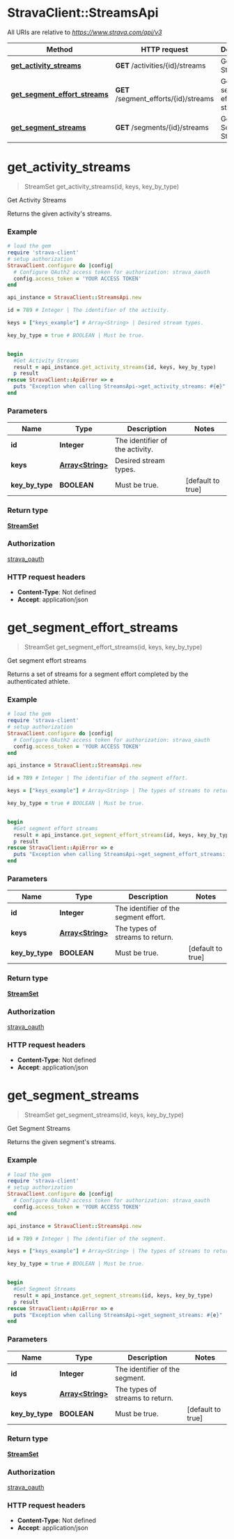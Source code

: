# StravaClient::StreamsApi

All URIs are relative to *https://www.strava.com/api/v3*

Method | HTTP request | Description
------------- | ------------- | -------------
[**get_activity_streams**](StreamsApi.md#get_activity_streams) | **GET** /activities/{id}/streams | Get Activity Streams
[**get_segment_effort_streams**](StreamsApi.md#get_segment_effort_streams) | **GET** /segment_efforts/{id}/streams | Get segment effort streams
[**get_segment_streams**](StreamsApi.md#get_segment_streams) | **GET** /segments/{id}/streams | Get Segment Streams


# **get_activity_streams**
> StreamSet get_activity_streams(id, keys, key_by_type)

Get Activity Streams

Returns the given activity's streams.

### Example
```ruby
# load the gem
require 'strava-client'
# setup authorization
StravaClient.configure do |config|
  # Configure OAuth2 access token for authorization: strava_oauth
  config.access_token = 'YOUR ACCESS TOKEN'
end

api_instance = StravaClient::StreamsApi.new

id = 789 # Integer | The identifier of the activity.

keys = ["keys_example"] # Array<String> | Desired stream types.

key_by_type = true # BOOLEAN | Must be true.


begin
  #Get Activity Streams
  result = api_instance.get_activity_streams(id, keys, key_by_type)
  p result
rescue StravaClient::ApiError => e
  puts "Exception when calling StreamsApi->get_activity_streams: #{e}"
end
```

### Parameters

Name | Type | Description  | Notes
------------- | ------------- | ------------- | -------------
 **id** | **Integer**| The identifier of the activity. | 
 **keys** | [**Array&lt;String&gt;**](String.md)| Desired stream types. | 
 **key_by_type** | **BOOLEAN**| Must be true. | [default to true]

### Return type

[**StreamSet**](StreamSet.md)

### Authorization

[strava_oauth](../README.md#strava_oauth)

### HTTP request headers

 - **Content-Type**: Not defined
 - **Accept**: application/json



# **get_segment_effort_streams**
> StreamSet get_segment_effort_streams(id, keys, key_by_type)

Get segment effort streams

Returns a set of streams for a segment effort completed by the authenticated athlete.

### Example
```ruby
# load the gem
require 'strava-client'
# setup authorization
StravaClient.configure do |config|
  # Configure OAuth2 access token for authorization: strava_oauth
  config.access_token = 'YOUR ACCESS TOKEN'
end

api_instance = StravaClient::StreamsApi.new

id = 789 # Integer | The identifier of the segment effort.

keys = ["keys_example"] # Array<String> | The types of streams to return.

key_by_type = true # BOOLEAN | Must be true.


begin
  #Get segment effort streams
  result = api_instance.get_segment_effort_streams(id, keys, key_by_type)
  p result
rescue StravaClient::ApiError => e
  puts "Exception when calling StreamsApi->get_segment_effort_streams: #{e}"
end
```

### Parameters

Name | Type | Description  | Notes
------------- | ------------- | ------------- | -------------
 **id** | **Integer**| The identifier of the segment effort. | 
 **keys** | [**Array&lt;String&gt;**](String.md)| The types of streams to return. | 
 **key_by_type** | **BOOLEAN**| Must be true. | [default to true]

### Return type

[**StreamSet**](StreamSet.md)

### Authorization

[strava_oauth](../README.md#strava_oauth)

### HTTP request headers

 - **Content-Type**: Not defined
 - **Accept**: application/json



# **get_segment_streams**
> StreamSet get_segment_streams(id, keys, key_by_type)

Get Segment Streams

Returns the given segment's streams.

### Example
```ruby
# load the gem
require 'strava-client'
# setup authorization
StravaClient.configure do |config|
  # Configure OAuth2 access token for authorization: strava_oauth
  config.access_token = 'YOUR ACCESS TOKEN'
end

api_instance = StravaClient::StreamsApi.new

id = 789 # Integer | The identifier of the segment.

keys = ["keys_example"] # Array<String> | The types of streams to return.

key_by_type = true # BOOLEAN | Must be true.


begin
  #Get Segment Streams
  result = api_instance.get_segment_streams(id, keys, key_by_type)
  p result
rescue StravaClient::ApiError => e
  puts "Exception when calling StreamsApi->get_segment_streams: #{e}"
end
```

### Parameters

Name | Type | Description  | Notes
------------- | ------------- | ------------- | -------------
 **id** | **Integer**| The identifier of the segment. | 
 **keys** | [**Array&lt;String&gt;**](String.md)| The types of streams to return. | 
 **key_by_type** | **BOOLEAN**| Must be true. | [default to true]

### Return type

[**StreamSet**](StreamSet.md)

### Authorization

[strava_oauth](../README.md#strava_oauth)

### HTTP request headers

 - **Content-Type**: Not defined
 - **Accept**: application/json



